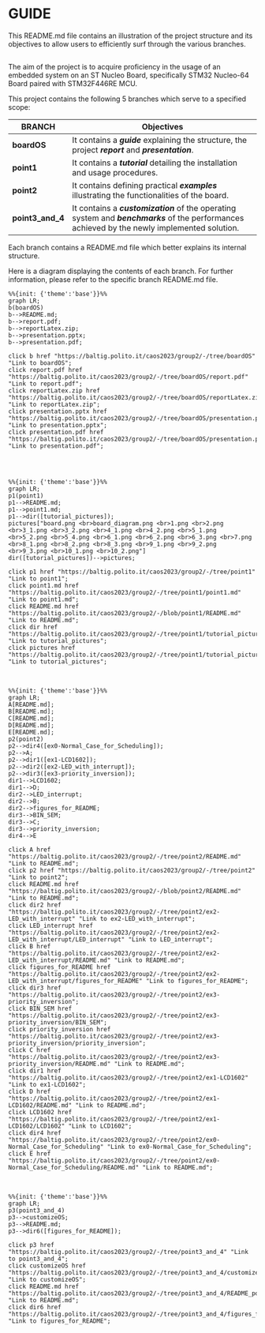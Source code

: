 # GUIDE

This README.md file contains an illustration of the project structure and its objectives to allow users to efficiently surf through the various branches.

## 

The aim of the project is to acquire proficiency in the usage of an embedded system on an ST Nucleo Board, specifically STM32 Nucleo-64 Board paired with STM32F446RE MCU.

This project contains the following 5 branches which serve to a specified scope:

| BRANCH    | Objectives |
| --------  | ---------- |
| **boardOS**    | It contains a ***guide*** explaining the structure, the project ***report*** and ***presentation***.  |
| **point1**     | It contains a ***tutorial*** detailing the installation and usage procedures.                         |
| **point2**     | It contains defining practical ***examples*** illustrating the functionalities of the board.          |
| **point3_and_4**     | It contains a ***customization*** of the operating system and ***benchmarks*** of the performances achieved by the newly implemented solution.  |
    
Each branch contains a README.md file which better explains its internal structure.

Here is a diagram displaying the contents of each branch. For further information, please refer to the specific branch README.md file.

[comment]: <> (change names or file format for files and add href!!)
[comment]: <> (orientation options: graph LR, graph TD)
[comment]: <> (color options: base, default)


```mermaid
%%{init: {'theme':'base'}}%%
graph LR;
b(boardOS)
b-->README.md;
b-->report.pdf;   
b-->reportLatex.zip;         
b-->presentation.pptx;
b-->presentation.pdf;

click b href "https://baltig.polito.it/caos2023/group2/-/tree/boardOS" "Link to boardOS";
click report.pdf href "https://baltig.polito.it/caos2023/group2/-/tree/boardOS/report.pdf" "Link to report.pdf";
click reportLatex.zip href "https://baltig.polito.it/caos2023/group2/-/tree/boardOS/reportLatex.zip" "Link to reportLatex.zip";
click presentation.pptx href "https://baltig.polito.it/caos2023/group2/-/tree/boardOS/presentation.pptx" "Link to presentation.pptx";
click presentation.pdf href "https://baltig.polito.it/caos2023/group2/-/tree/boardOS/presentation.pdf" "Link to presentation.pdf";


```

&nbsp;

```mermaid
%%{init: {'theme':'base'}}%%
graph LR;
p1(point1)
p1-->README.md;
p1-->point1.md;
p1-->dir([tutorial_pictures]);
pictures["board.png <br>board_diagram.png <br>1.png <br>2.png <br>3_1.png <br>3_2.png <br>4_1.png <br>4_2.png <br>5_1.png <br>5_2.png <br>5_4.png <br>6_1.png <br>6_2.png <br>6_3.png <br>7.png <br>8_1.png <br>8_2.png <br>8_3.png <br>9_1.png <br>9_2.png <br>9_3.png <br>10_1.png <br>10_2.png"]
dir([tutorial_pictures])-->pictures;

click p1 href "https://baltig.polito.it/caos2023/group2/-/tree/point1" "Link to point1";
click point1.md href "https://baltig.polito.it/caos2023/group2/-/tree/point1/point1.md" "Link to point1.md";
click README.md href "https://baltig.polito.it/caos2023/group2/-/blob/point1/README.md" "Link to README.md";
click dir href "https://baltig.polito.it/caos2023/group2/-/tree/point1/tutorial_pictures" "Link to tutorial_pictures";
click pictures href "https://baltig.polito.it/caos2023/group2/-/tree/point1/tutorial_pictures" "Link to tutorial_pictures";
```

&nbsp;

```mermaid
%%{init: {'theme':'base'}}%%
graph LR;
A[README.md];
B[README.md];
C[README.md];
D[README.md];
E[README.md];
p2(point2)
p2-->dir4([ex0-Normal_Case_for_Scheduling]);
p2-->A;
p2-->dir1([ex1-LCD1602]);
p2-->dir2([ex2-LED_with_interrupt]);
p2-->dir3([ex3-priority_inversion]);
dir1-->LCD1602;
dir1-->D;
dir2-->LED_interrupt;
dir2-->B;
dir2-->figures_for_README;
dir3-->BIN_SEM;
dir3-->C;
dir3-->priority_inversion;
dir4-->E

click A href "https://baltig.polito.it/caos2023/group2/-/tree/point2/README.md" "Link to README.md";
click p2 href "https://baltig.polito.it/caos2023/group2/-/tree/point2" "Link to point2";
click README.md href "https://baltig.polito.it/caos2023/group2/-/blob/point2/README.md" "Link to README.md";
click dir2 href "https://baltig.polito.it/caos2023/group2/-/tree/point2/ex2-LED_with_interrupt" "Link to ex2-LED_with_interrupt";
click LED_interrupt href "https://baltig.polito.it/caos2023/group2/-/tree/point2/ex2-LED_with_interrupt/LED_interrupt" "Link to LED_interrupt";
click B href "https://baltig.polito.it/caos2023/group2/-/tree/point2/ex2-LED_with_interrupt/README.md" "Link to README.md";
click figures_for_README href "https://baltig.polito.it/caos2023/group2/-/tree/point2/ex2-LED_with_interrupt/figures_for_README" "Link to figures_for_README";
click dir3 href "https://baltig.polito.it/caos2023/group2/-/tree/point2/ex3-priority_inversion";
click BIN_SEM href "https://baltig.polito.it/caos2023/group2/-/tree/point2/ex3-priority_inversion/BIN_SEM";
click priority_inversion href "https://baltig.polito.it/caos2023/group2/-/tree/point2/ex3-priority_inversion/priority_inversion";
click C href "https://baltig.polito.it/caos2023/group2/-/tree/point2/ex3-priority_inversion/README.md" "Link to README.md";
click dir1 href "https://baltig.polito.it/caos2023/group2/-/tree/point2/ex1-LCD1602" "Link to ex1-LCD1602";
click D href "https://baltig.polito.it/caos2023/group2/-/tree/point2/ex1-LCD1602/README.md" "Link to README.md";
click LCD1602 href "https://baltig.polito.it/caos2023/group2/-/tree/point2/ex1-LCD1602/LCD1602" "Link to LCD1602";
click dir4 href "https://baltig.polito.it/caos2023/group2/-/tree/point2/ex0-Normal_Case_for_Scheduling" "Link to ex0-Normal_Case_for_Scheduling";
click E href "https://baltig.polito.it/caos2023/group2/-/tree/point2/ex0-Normal_Case_for_Scheduling/README.md" "Link to README.md";
```

&nbsp;

```mermaid
%%{init: {'theme':'base'}}%%
graph LR;
p3(point3_and_4)
p3-->customizeOS;
p3-->README.md;
p3-->dir6([figures_for_README]);

click p3 href "https://baltig.polito.it/caos2023/group2/-/tree/point3_and_4" "Link to point3_and_4";
click customizeOS href "https://baltig.polito.it/caos2023/group2/-/tree/point3_and_4/customizeOS" "Link to customizeOS";
click README.md href "https://baltig.polito.it/caos2023/group2/-/tree/point3_and_4/README_point3.md" "Link to README.md";
click dir6 href "https://baltig.polito.it/caos2023/group2/-/tree/point3_and_4/figures_for_README" "Link to figures_for_README";
```

&nbsp;

